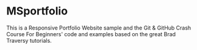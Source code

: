 # MSportfolio

This is a Responsive Portfolio Website sample and the Git & GitHub Crash Course For Beginners' code and examples based on the great Brad Traversy tutorials.
